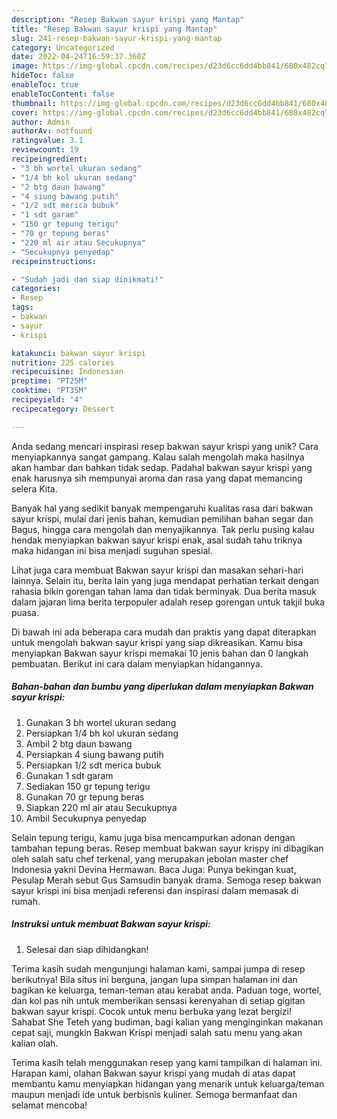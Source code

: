 ```yaml
---
description: "Resep Bakwan sayur krispi yang Mantap"
title: "Resep Bakwan sayur krispi yang Mantap"
slug: 241-resep-bakwan-sayur-krispi-yang-mantap
category: Uncategorized
date: 2022-04-24T16:59:37.360Z
image: https://img-global.cpcdn.com/recipes/d23d6cc6dd4bb841/680x482cq70/bakwan-sayur-krispi-foto-resep-utama.jpg
hideToc: false
enableToc: true
enableTocContent: false
thumbnail: https://img-global.cpcdn.com/recipes/d23d6cc6dd4bb841/680x482cq70/bakwan-sayur-krispi-foto-resep-utama.jpg
cover: https://img-global.cpcdn.com/recipes/d23d6cc6dd4bb841/680x482cq70/bakwan-sayur-krispi-foto-resep-utama.jpg
author: Admin
authorAv: notfound
ratingvalue: 3.1
reviewcount: 19
recipeingredient:
- "3 bh wortel ukuran sedang"
- "1/4 bh kol ukuran sedang"
- "2 btg daun bawang"
- "4 siung bawang putih"
- "1/2 sdt merica bubuk"
- "1 sdt garam"
- "150 gr tepung terigu"
- "70 gr tepung beras"
- "220 ml air atau Secukupnya"
- "Secukupnya penyedap"
recipeinstructions:

- "Sudah jadi dan siap dinikmati!"
categories:
- Resep
tags:
- bakwan
- sayur
- krispi

katakunci: bakwan sayur krispi 
nutrition: 225 calories
recipecuisine: Indonesian
preptime: "PT25M"
cooktime: "PT35M"
recipeyield: "4"
recipecategory: Dessert

---
```





Anda sedang mencari inspirasi resep bakwan sayur krispi yang unik? Cara menyiapkannya sangat gampang. Kalau salah mengolah maka hasilnya akan hambar dan bahkan tidak sedap. Padahal bakwan sayur krispi yang enak harusnya sih mempunyai aroma dan rasa yang dapat memancing selera Kita.





Banyak hal yang sedikit banyak mempengaruhi kualitas rasa dari bakwan sayur krispi, mulai dari jenis bahan, kemudian pemilihan bahan segar dan Bagus, hingga cara mengolah dan menyajikannya. Tak perlu pusing kalau hendak menyiapkan bakwan sayur krispi enak,      asal sudah tahu triknya maka hidangan ini bisa menjadi suguhan spesial.














Lihat juga cara membuat Bakwan sayur krispi dan masakan sehari-hari lainnya. Selain itu, berita lain yang juga mendapat perhatian terkait dengan rahasia bikin gorengan tahan lama dan tidak berminyak. Dua berita masuk dalam jajaran lima berita terpopuler adalah resep gorengan untuk takjil buka puasa.






Di bawah ini ada beberapa cara mudah dan praktis yang dapat diterapkan untuk mengolah bakwan sayur krispi yang siap dikreasikan. Kamu bisa menyiapkan Bakwan sayur krispi memakai 10 jenis bahan dan 0 langkah pembuatan. Berikut ini cara dalam menyiapkan hidangannya.

<!--inarticleads1-->

##### Bahan-bahan dan bumbu yang diperlukan dalam menyiapkan Bakwan sayur krispi:

1. Gunakan 3 bh wortel ukuran sedang
1. Persiapkan 1/4 bh kol ukuran sedang
1. Ambil 2 btg daun bawang
1. Persiapkan 4 siung bawang putih
1. Persiapkan 1/2 sdt merica bubuk
1. Gunakan 1 sdt garam
1. Sediakan 150 gr tepung terigu
1. Gunakan 70 gr tepung beras
1. Siapkan 220 ml air atau Secukupnya
1. Ambil Secukupnya penyedap


Selain tepung terigu, kamu juga bisa mencampurkan adonan dengan tambahan tepung beras. Resep membuat bakwan sayur krispy ini dibagikan oleh salah satu chef terkenal, yang merupakan jebolan master chef Indonesia yakni Devina Hermawan. Baca Juga: Punya bekingan kuat, Pesulap Merah sebut Gus Samsudin banyak drama. Semoga resep bakwan sayur krispi ini bisa menjadi referensi dan inspirasi dalam memasak di rumah. 

<!--inarticleads2-->

##### Instruksi untuk membuat Bakwan sayur krispi:


1. Selesai dan siap dihidangkan!

Terima kasih sudah mengunjungi halaman kami, sampai jumpa di resep berikutnya! Bila situs ini berguna, jangan lupa simpan halaman ini dan bagikan ke keluarga, teman-teman atau kerabat anda. Paduan toge, wortel, dan kol pas nih untuk memberikan sensasi kerenyahan di setiap gigitan bakwan sayur krispi. Cocok untuk menu berbuka yang lezat bergizi! Sahabat She Teteh yang budiman, bagi kalian yang menginginkan makanan cepat saji, mungkin Bakwan Krispi menjadi salah satu menu yang akan kalian olah. 

Terima kasih telah menggunakan resep yang kami tampilkan di halaman ini. Harapan kami, olahan Bakwan sayur krispi yang mudah di atas dapat membantu kamu menyiapkan hidangan yang menarik untuk keluarga/teman maupun menjadi ide untuk berbisnis kuliner. Semoga bermanfaat dan selamat mencoba!
